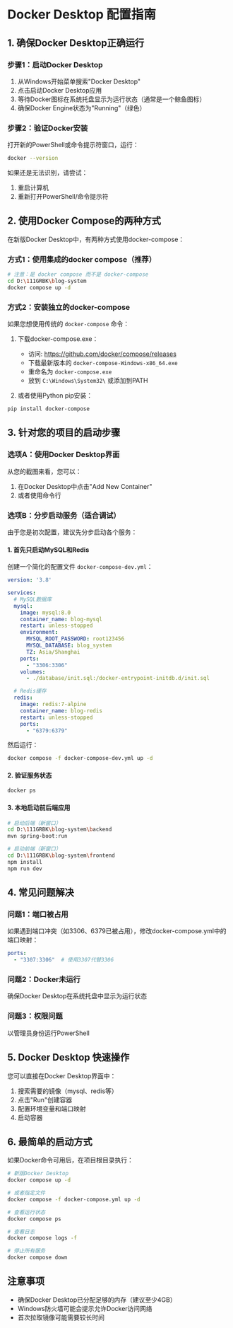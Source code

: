 # Docker Desktop 配置指南

## 1. 确保Docker Desktop正确运行

### 步骤1：启动Docker Desktop
1. 从Windows开始菜单搜索"Docker Desktop"
2. 点击启动Docker Desktop应用
3. 等待Docker图标在系统托盘显示为运行状态（通常是一个鲸鱼图标）
4. 确保Docker Engine状态为"Running"（绿色）

### 步骤2：验证Docker安装
打开新的PowerShell或命令提示符窗口，运行：
```bash
docker --version
```

如果还是无法识别，请尝试：
1. 重启计算机
2. 重新打开PowerShell/命令提示符

## 2. 使用Docker Compose的两种方式

在新版Docker Desktop中，有两种方式使用docker-compose：

### 方式1：使用集成的docker compose（推荐）
```bash
# 注意：是 docker compose 而不是 docker-compose
cd D:\111GRBK\blog-system
docker compose up -d
```

### 方式2：安装独立的docker-compose
如果您想使用传统的 `docker-compose` 命令：

1. 下载docker-compose.exe：
   - 访问: https://github.com/docker/compose/releases
   - 下载最新版本的 `docker-compose-Windows-x86_64.exe`
   - 重命名为 `docker-compose.exe`
   - 放到 `C:\Windows\System32\` 或添加到PATH

2. 或者使用Python pip安装：
```bash
pip install docker-compose
```

## 3. 针对您的项目的启动步骤

### 选项A：使用Docker Desktop界面
从您的截图来看，您可以：
1. 在Docker Desktop中点击"Add New Container"
2. 或者使用命令行

### 选项B：分步启动服务（适合调试）

由于您是初次配置，建议先分步启动各个服务：

#### 1. 首先只启动MySQL和Redis
创建一个简化的配置文件 `docker-compose-dev.yml`：

```yaml
version: '3.8'

services:
  # MySQL数据库
  mysql:
    image: mysql:8.0
    container_name: blog-mysql
    restart: unless-stopped
    environment:
      MYSQL_ROOT_PASSWORD: root123456
      MYSQL_DATABASE: blog_system
      TZ: Asia/Shanghai
    ports:
      - "3306:3306"
    volumes:
      - ./database/init.sql:/docker-entrypoint-initdb.d/init.sql

  # Redis缓存
  redis:
    image: redis:7-alpine
    container_name: blog-redis
    restart: unless-stopped
    ports:
      - "6379:6379"
```

然后运行：
```bash
docker compose -f docker-compose-dev.yml up -d
```

#### 2. 验证服务状态
```bash
docker ps
```

#### 3. 本地启动前后端应用
```bash
# 启动后端（新窗口）
cd D:\111GRBK\blog-system\backend
mvn spring-boot:run

# 启动前端（新窗口）
cd D:\111GRBK\blog-system\frontend
npm install
npm run dev
```

## 4. 常见问题解决

### 问题1：端口被占用
如果遇到端口冲突（如3306、6379已被占用），修改docker-compose.yml中的端口映射：
```yaml
ports:
  - "3307:3306"  # 使用3307代替3306
```

### 问题2：Docker未运行
确保Docker Desktop在系统托盘中显示为运行状态

### 问题3：权限问题
以管理员身份运行PowerShell

## 5. Docker Desktop 快速操作

您可以直接在Docker Desktop界面中：
1. 搜索需要的镜像（mysql、redis等）
2. 点击"Run"创建容器
3. 配置环境变量和端口映射
4. 启动容器

## 6. 最简单的启动方式

如果Docker命令可用后，在项目根目录执行：
```bash
# 新版Docker Desktop
docker compose up -d

# 或者指定文件
docker compose -f docker-compose.yml up -d

# 查看运行状态
docker compose ps

# 查看日志
docker compose logs -f

# 停止所有服务
docker compose down
```

## 注意事项
- 确保Docker Desktop已分配足够的内存（建议至少4GB）
- Windows防火墙可能会提示允许Docker访问网络
- 首次拉取镜像可能需要较长时间
